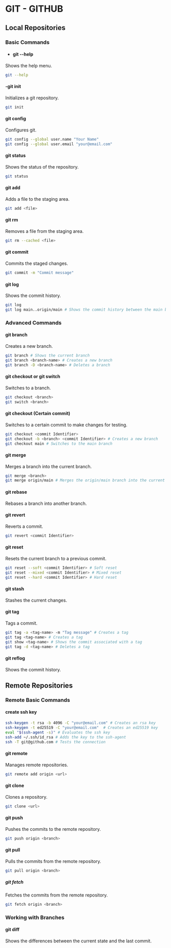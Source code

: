 # **GIT - GITHUB**

## Local Repositories

### Basic Commands

- #### git --help

Shows the help menu.

```bash
git --help
```

#### -git init

Initializes a git repository.

```bash
git init
```

#### git config

Configures git.

```bash
git config --global user.name "Your Name"
git config --global user.email "your@email.com"
```

#### git status

Shows the status of the repository.

```bash
git status
```

#### git add

Adds a file to the staging area.

```bash
git add <file>
```

#### git rm

Removes a file from the staging area.

```bash
git rm --cached <file>
```

#### git commit

Commits the staged changes.

```bash
git commit -m "Commit message"
```

#### git log

Shows the commit history.

```bash
git log
git log main..origin/main # Shows the commit history between the main branch and the origin/main branch
```

### Advanced Commands

#### git branch

Creates a new branch.

```bash
git branch # Shows the current branch
git branch <branch-name> # Creates a new branch
git branch -D <branch-name> # Deletes a branch
```

#### git checkout or git switch

Switches to a branch.

```bash
git checkout <branch>
git switch <branch>
```

#### git checkout (Certain commit)

Switches to a certain commit to make changes for testing.

```bash
git checkout <commit Identifier>
git checkout -b <branch> <commit Identifier> # Creates a new branch
git checkout main # Switches to the main branch
```

#### git merge

Merges a branch into the current branch.

```bash
git merge <branch>
git merge origin/main # Merges the origin/main branch into the current branch
```

#### git rebase

Rebases a branch into another branch.

#### git revert

Reverts a commit.

```bash
git revert <commit Identifier>
```

#### git reset

Resets the current branch to a previous commit.

```bash
git reset --soft <commit Identifier> # Soft reset
git reset --mixed <commit Identifier> # Mixed reset
git reset --hard <commit Identifier> # Hard reset
```

#### git stash

Stashes the current changes.

#### git tag

Tags a commit.

```bash
git tag -a <tag-name> -m "Tag message" # Creates a tag
git tag <tag-name> # Creates a tag
git show <tag-name> # Shows the commit associated with a tag
git tag -d <tag-name> # Deletes a tag
```

#### git reflog

Shows the commit history.

## Remote Repositories

### Remote Basic Commands

#### create ssh key

```bash
ssh-keygen -t rsa -b 4096 -C "your@email.com" # Creates an rsa key
ssh-keygen -t ed25519 -C "your@email.com"  # Creates an ed25519 key
eval "$(ssh-agent -s)" # Evaluates the ssh key
ssh-add ~/.ssh/id_rsa # Adds the key to the ssh-agent
ssh -T git@github.com # Tests the connection
```

#### git remote

Manages remote repositories.

```bash
git remote add origin <url>
```

#### git clone

Clones a repository.

```bash
git clone <url>
```

#### git push

Pushes the commits to the remote repository.

```bash
git push origin <branch>
```

#### git pull

Pulls the commits from the remote repository.

```bash
git pull origin <branch>
```

##### git fetch

Fetches the commits from the remote repository.

```bash
git fetch origin <branch>
```

### Working with Branches

#### git diff

Shows the differences between the current state and the last commit.
